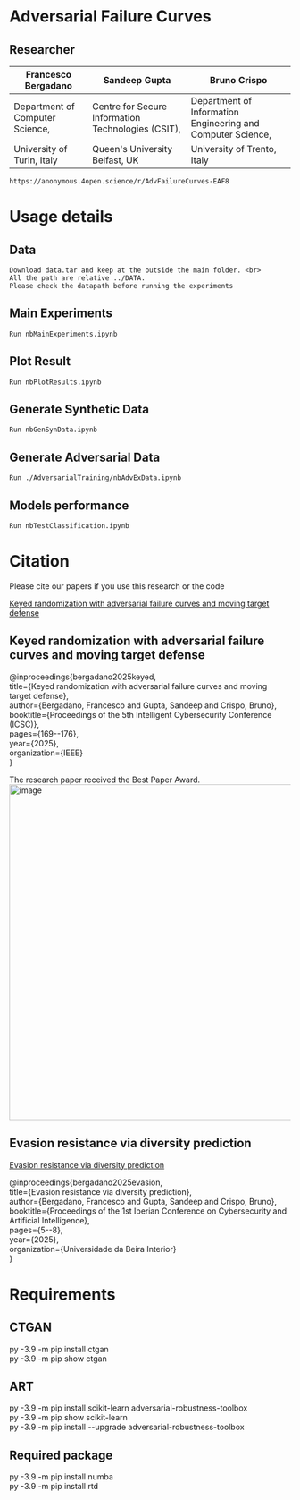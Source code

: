 # Adversarial Failure Curves

## Researcher

| Francesco Bergadano | Sandeep Gupta | Bruno Crispo |
|----------|----------|----------|
| Department of Computer Science,| Centre for Secure Information Technologies (CSIT), | Department of Information Engineering and Computer Science,|
| University of Turin, Italy| Queen's University Belfast, UK | University of Trento, Italy |
    
    https://anonymous.4open.science/r/AdvFailureCurves-EAF8

# Usage details 

## Data
    Download data.tar and keep at the outside the main folder. <br>
    All the path are relative ../DATA.
    Please check the datapath before running the experiments

## Main Experiments
    Run nbMainExperiments.ipynb

## Plot Result
    Run nbPlotResults.ipynb

## Generate Synthetic Data
    Run nbGenSynData.ipynb 

## Generate Adversarial Data
    Run ./AdversarialTraining/nbAdvExData.ipynb 

## Models performance
    Run nbTestClassification.ipynb

# Citation

Please cite our papers if you use this research or the code

[Keyed randomization with adversarial failure curves and moving target defense](https://ieeexplore.ieee.org/stamp/stamp.jsp?arnumber=11140525)

## Keyed randomization with adversarial failure curves and moving target defense
@inproceedings{bergadano2025keyed,<br>
  title={Keyed randomization with adversarial failure curves and moving target defense},<br>
  author={Bergadano, Francesco and Gupta, Sandeep and Crispo, Bruno},<br>
  booktitle={Proceedings of the 5th Intelligent Cybersecurity Conference (ICSC)},<br>
  pages={169--176},<br>
  year={2025},<br>
  organization={IEEE}<br>
}

The research paper received the Best Paper Award.
<img width="800" height="600" alt="image" src="https://github.com/user-attachments/assets/4bd4f0d1-6836-447f-8fab-982073ea798d" />


## Evasion resistance via diversity prediction
[Evasion resistance via diversity prediction](https://pure.qub.ac.uk/en/publications/evasion-resistance-via-diversity-prediction/)

@inproceedings{bergadano2025evasion,<br>
  title={Evasion resistance via diversity prediction},<br>
  author={Bergadano, Francesco and Gupta, Sandeep and Crispo, Bruno},<br>
  booktitle={Proceedings of the 1st Iberian Conference on Cybersecurity and Artificial Intelligence},<br>
  pages={5--8},<br>
  year={2025},<br>
  organization={Universidade da Beira Interior}<br>
}

# Requirements
## CTGAN
py -3.9 -m pip install ctgan<br>
py -3.9 -m pip show ctgan

## ART
py -3.9 -m pip install scikit-learn adversarial-robustness-toolbox<br>
py -3.9 -m pip show scikit-learn<br>
py -3.9 -m pip install --upgrade adversarial-robustness-toolbox

## Required package
py -3.9 -m pip install numba<br>
py -3.9 -m pip install rtd



